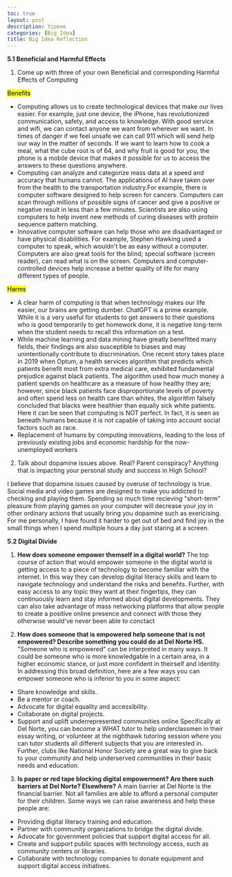 ```yaml
---
toc: true
layout: post
description: Yipeee
categories: [Big Idea]
title: Big Idea Reflection 
---
```


**5.1 Beneficial and Harmful Effects**
1. Come up with three of your own Beneficial and corresponding Harmful Effects of Computing

<mark>Benefits</mark>
- Computing allows us to create technological devices that make our lives easier. For example, just one device, the iPhone, has revolutionized communication, safety, and access to knowledge. With good service and wifi, we can contact anyone we want from wherever we want. In times of danger if we feel unsafe we can call 911 which will send help our way in the matter of seconds. If we want to learn how to cook a meal, what the cube root is of 64, and why fruit is good for you, the phone is a mobile device that makes it possible for us to access the answers to these questions anywhere. 
- Computing can analyze and categorize mass data at a speed and accuracy that humans cannot. The applications of AI have taken over from the health to the transportation industry.For example, there is computer software designed to help screen for cancers. Computers can scan through millions of possible signs of cancer and give a positive or negative result in less than a few minutes. Scientists are also using computers to help invent new methods of curing diseases with protein sequence pattern matching.
- Innovative computer software can help those who are disadvantaged or have physical disabilities. For example, Stephen Hawking used a computer to speak, which wouldn't be as easy without a computer. Computers are also great tools for the blind; special software (screen reader), can read what is on the screen. Computers and computer-controlled devices help increase a better quality of life for many different types of people.

<mark>Harms </mark>
- A clear harm of computing is that when technology makes our life easier, our brains are getting dumber. ChatGPT is a prime example. While it is a very useful for students to get answers to their questions who is good temporarily to get homework done, it is negative long-term when the student needs to recall this information on a test. 
- While machine learning and data mining have greatly benefitted many fields, their findings are also susceptible to biases and may unintentionally contribute to discrimination. One recent story takes place in 2019 when Optum, a health services algorithm that predicts which patients benefit most from extra medical care, exhibited fundamental prejudice against black patients. The algorithm used how much money a patient spends on healthcare as a measure of how healthy they are; however, since black patients face disproportionate levels of poverty and often spend less on health care than whites, the algorithm falsely concluded that blacks were healthier than equally sick white patients. Here it can be seen that computing is NOT perfect. In fact, it is seen as beneath humans because it is not capable of taking into account social factors such as race.
- Replacement of humans by computing innovations, leading to the loss of previously existing jobs and economic hardship for the now-unemployed workers

2. Talk about dopamine issues above. Real? Parent conspiracy? Anything that is impacting your personal study and success in High School?

I believe that dopamine issues caused by overuse of technology is true. Social media and video games are designed to make you addicted to checking and playing them. Spending so much time recieving "short-term" pleasure from playing games on your computer will decrease your joy in other ordinary actions that usually bring you dopamine such as exericising. For me personally, I have found it harder to get out of bed and find joy in the small things when I spend multiple hours a day just staring at a screen. 

**5.2 Digital Divide**

1. <strong>How does someone empower themself in a digital world?</strong>
The top course of action that would empower someone in the digital world is getting access to a piece of technology to become familiar with the internet. In this way they can develop digital literacy skills and learn to navigate technology and understand the risks and benefits. Further, with easy access to any topic they want at their fingertips, they can continuously learn and stay informed about digital developments. They can also take advantage of mass networking platforms that allow people to create a positive online presence and connect with those they otherwise would've never been able to conctact

2. <strong>How does someone that is empowered help someone that is not empowered? Describe something you could do at Del Norte HS.</strong>
"Someone who is empowered" can be interpreted in many ways. It could be someone who is more knowledgable in a certain area, in a higher economic stance, or just more confident in theirself and identity. In addressing this broad definition, here are a few ways you can empower someone who is inferior to you in some aspect: 
- Share knowledge and skills.
- Be a mentor or coach.
- Advocate for digital equality and accessibility.
- Collaborate on digital projects.
- Support and uplift underrepresented communities online
Specifically at Del Norte, you can become a WHAT tutor to help underclassmen in their essay writing, or volunteer at the nighthawk tutoring session where you can tutor students all different subjects that you are interested in. Further, clubs like National Honor Society are a great way to give back to your community and help underserved communities in their basic needs and education. 


3. <strong>Is paper or red tape blocking digital empowerment? Are there such barriers at Del Norte? Elsewhere?</strong>
A main barrier at Del Norte is the financial barrier. Not all families are able to afford a personal computer for their children. Some ways we can raise awareness and help these people are: 
- Providing digital literacy training and education.
- Partner with community organizations to bridge the digital divide.
- Advocate for government policies that support digital access for all.
- Create and support public spaces with technology access, such as community centers or libraries.
- Collaborate with technology companies to donate equipment and support digital access initiatives.
